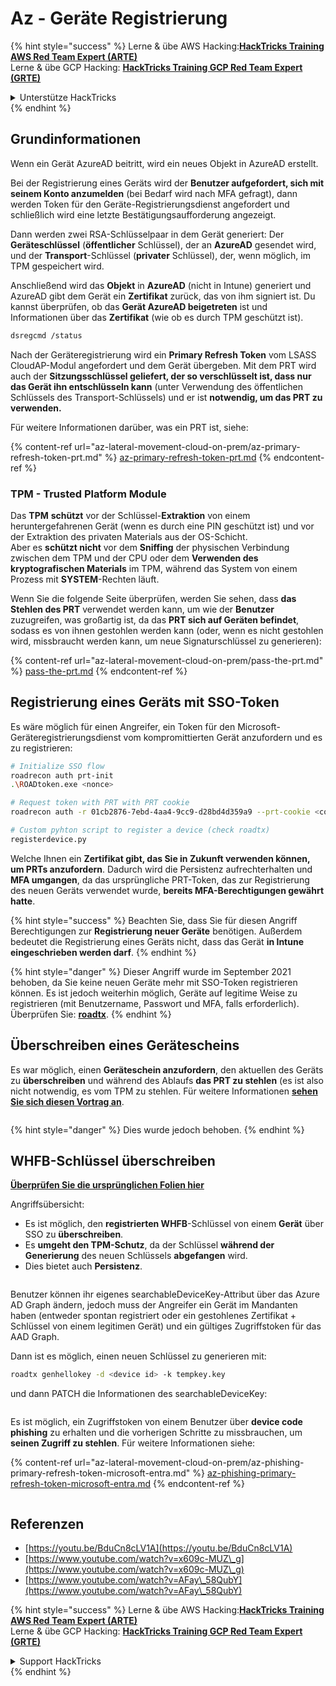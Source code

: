 # Az - Geräte Registrierung

{% hint style="success" %}
Lerne & übe AWS Hacking:<img src="../../.gitbook/assets/image (1).png" alt="" data-size="line">[**HackTricks Training AWS Red Team Expert (ARTE)**](https://training.hacktricks.xyz/courses/arte)<img src="../../.gitbook/assets/image (1).png" alt="" data-size="line">\
Lerne & übe GCP Hacking: <img src="../../.gitbook/assets/image (2).png" alt="" data-size="line">[**HackTricks Training GCP Red Team Expert (GRTE)**<img src="../../.gitbook/assets/image (2).png" alt="" data-size="line">](https://training.hacktricks.xyz/courses/grte)

<details>

<summary>Unterstütze HackTricks</summary>

* Überprüfe die [**Abonnementpläne**](https://github.com/sponsors/carlospolop)!
* **Tritt der** 💬 [**Discord-Gruppe**](https://discord.gg/hRep4RUj7f) oder der [**Telegram-Gruppe**](https://t.me/peass) bei oder **folge** uns auf **Twitter** 🐦 [**@hacktricks\_live**](https://twitter.com/hacktricks\_live)**.**
* **Teile Hacking-Tricks, indem du PRs zu den** [**HackTricks**](https://github.com/carlospolop/hacktricks) und [**HackTricks Cloud**](https://github.com/carlospolop/hacktricks-cloud) GitHub-Repos einreichst.

</details>
{% endhint %}

## Grundinformationen

Wenn ein Gerät AzureAD beitritt, wird ein neues Objekt in AzureAD erstellt.

Bei der Registrierung eines Geräts wird der **Benutzer aufgefordert, sich mit seinem Konto anzumelden** (bei Bedarf wird nach MFA gefragt), dann werden Token für den Geräte-Registrierungsdienst angefordert und schließlich wird eine letzte Bestätigungsaufforderung angezeigt.

Dann werden zwei RSA-Schlüsselpaar in dem Gerät generiert: Der **Geräteschlüssel** (**öffentlicher** Schlüssel), der an **AzureAD** gesendet wird, und der **Transport**-Schlüssel (**privater** Schlüssel), der, wenn möglich, im TPM gespeichert wird.

Anschließend wird das **Objekt** in **AzureAD** (nicht in Intune) generiert und AzureAD gibt dem Gerät ein **Zertifikat** zurück, das von ihm signiert ist. Du kannst überprüfen, ob das **Gerät AzureAD beigetreten** ist und Informationen über das **Zertifikat** (wie ob es durch TPM geschützt ist).
```bash
dsregcmd /status
```
Nach der Geräteregistrierung wird ein **Primary Refresh Token** vom LSASS CloudAP-Modul angefordert und dem Gerät übergeben. Mit dem PRT wird auch der **Sitzungsschlüssel geliefert, der so verschlüsselt ist, dass nur das Gerät ihn entschlüsseln kann** (unter Verwendung des öffentlichen Schlüssels des Transport-Schlüssels) und er ist **notwendig, um das PRT zu verwenden.**

Für weitere Informationen darüber, was ein PRT ist, siehe:

{% content-ref url="az-lateral-movement-cloud-on-prem/az-primary-refresh-token-prt.md" %}
[az-primary-refresh-token-prt.md](az-lateral-movement-cloud-on-prem/az-primary-refresh-token-prt.md)
{% endcontent-ref %}

### TPM - Trusted Platform Module

Das **TPM** **schützt** vor der Schlüssel-**Extraktion** von einem heruntergefahrenen Gerät (wenn es durch eine PIN geschützt ist) und vor der Extraktion des privaten Materials aus der OS-Schicht.\
Aber es **schützt nicht** vor dem **Sniffing** der physischen Verbindung zwischen dem TPM und der CPU oder dem **Verwenden des kryptografischen Materials** im TPM, während das System von einem Prozess mit **SYSTEM**-Rechten läuft.

Wenn Sie die folgende Seite überprüfen, werden Sie sehen, dass **das Stehlen des PRT** verwendet werden kann, um wie der **Benutzer** zuzugreifen, was großartig ist, da das **PRT sich auf Geräten befindet**, sodass es von ihnen gestohlen werden kann (oder, wenn es nicht gestohlen wird, missbraucht werden kann, um neue Signaturschlüssel zu generieren):

{% content-ref url="az-lateral-movement-cloud-on-prem/pass-the-prt.md" %}
[pass-the-prt.md](az-lateral-movement-cloud-on-prem/pass-the-prt.md)
{% endcontent-ref %}

## Registrierung eines Geräts mit SSO-Token

Es wäre möglich für einen Angreifer, ein Token für den Microsoft-Geräteregistrierungsdienst vom kompromittierten Gerät anzufordern und es zu registrieren:
```bash
# Initialize SSO flow
roadrecon auth prt-init
.\ROADtoken.exe <nonce>

# Request token with PRT with PRT cookie
roadrecon auth -r 01cb2876-7ebd-4aa4-9cc9-d28bd4d359a9 --prt-cookie <cookie>

# Custom pyhton script to register a device (check roadtx)
registerdevice.py
```
Welche Ihnen ein **Zertifikat gibt, das Sie in Zukunft verwenden können, um PRTs anzufordern**. Dadurch wird die Persistenz aufrechterhalten und **MFA umgangen**, da das ursprüngliche PRT-Token, das zur Registrierung des neuen Geräts verwendet wurde, **bereits MFA-Berechtigungen gewährt hatte**.

{% hint style="success" %}
Beachten Sie, dass Sie für diesen Angriff Berechtigungen zur **Registrierung neuer Geräte** benötigen. Außerdem bedeutet die Registrierung eines Geräts nicht, dass das Gerät **in Intune eingeschrieben werden darf**.
{% endhint %}

{% hint style="danger" %}
Dieser Angriff wurde im September 2021 behoben, da Sie keine neuen Geräte mehr mit SSO-Token registrieren können. Es ist jedoch weiterhin möglich, Geräte auf legitime Weise zu registrieren (mit Benutzername, Passwort und MFA, falls erforderlich). Überprüfen Sie: [**roadtx**](https://github.com/carlospolop/hacktricks-cloud/blob/master/pentesting-cloud/azure-security/az-lateral-movement-cloud-on-prem/az-roadtx-authentication.md).
{% endhint %}

## Überschreiben eines Gerätescheins

Es war möglich, einen **Geräteschein anzufordern**, den aktuellen des Geräts zu **überschreiben** und während des Ablaufs **das PRT zu stehlen** (es ist also nicht notwendig, es vom TPM zu stehlen. Für weitere Informationen [**sehen Sie sich diesen Vortrag an**](https://youtu.be/BduCn8cLV1A).

<figure><img src="../../.gitbook/assets/image (32).png" alt=""><figcaption></figcaption></figure>

{% hint style="danger" %}
Dies wurde jedoch behoben.
{% endhint %}

## WHFB-Schlüssel überschreiben

[**Überprüfen Sie die ursprünglichen Folien hier**](https://dirkjanm.io/assets/raw/Windows%20Hello%20from%20the%20other%20side\_nsec\_v1.0.pdf)

Angriffsübersicht:

* Es ist möglich, den **registrierten WHFB**-Schlüssel von einem **Gerät** über SSO zu **überschreiben**.
* Es **umgeht den TPM-Schutz**, da der Schlüssel **während der Generierung** des neuen Schlüssels **abgefangen** wird.
* Dies bietet auch **Persistenz**.

<figure><img src="../../.gitbook/assets/image (34).png" alt=""><figcaption></figcaption></figure>

Benutzer können ihr eigenes searchableDeviceKey-Attribut über das Azure AD Graph ändern, jedoch muss der Angreifer ein Gerät im Mandanten haben (entweder spontan registriert oder ein gestohlenes Zertifikat + Schlüssel von einem legitimen Gerät) und ein gültiges Zugriffstoken für das AAD Graph.

Dann ist es möglich, einen neuen Schlüssel zu generieren mit:
```bash
roadtx genhellokey -d <device id> -k tempkey.key
```
und dann PATCH die Informationen des searchableDeviceKey:

<figure><img src="../../.gitbook/assets/image (36).png" alt=""><figcaption></figcaption></figure>

Es ist möglich, ein Zugriffstoken von einem Benutzer über **device code phishing** zu erhalten und die vorherigen Schritte zu missbrauchen, um **seinen Zugriff zu stehlen**. Für weitere Informationen siehe:

{% content-ref url="az-lateral-movement-cloud-on-prem/az-phishing-primary-refresh-token-microsoft-entra.md" %}
[az-phishing-primary-refresh-token-microsoft-entra.md](az-lateral-movement-cloud-on-prem/az-phishing-primary-refresh-token-microsoft-entra.md)
{% endcontent-ref %}

<figure><img src="../../.gitbook/assets/image (37).png" alt=""><figcaption></figcaption></figure>

## Referenzen

* [https://youtu.be/BduCn8cLV1A](https://youtu.be/BduCn8cLV1A)
* [https://www.youtube.com/watch?v=x609c-MUZ\_g](https://www.youtube.com/watch?v=x609c-MUZ\_g)
* [https://www.youtube.com/watch?v=AFay\_58QubY](https://www.youtube.com/watch?v=AFay\_58QubY)

{% hint style="success" %}
Lerne & übe AWS Hacking:<img src="../../.gitbook/assets/image (1).png" alt="" data-size="line">[**HackTricks Training AWS Red Team Expert (ARTE)**](https://training.hacktricks.xyz/courses/arte)<img src="../../.gitbook/assets/image (1).png" alt="" data-size="line">\
Lerne & übe GCP Hacking: <img src="../../.gitbook/assets/image (2).png" alt="" data-size="line">[**HackTricks Training GCP Red Team Expert (GRTE)**<img src="../../.gitbook/assets/image (2).png" alt="" data-size="line">](https://training.hacktricks.xyz/courses/grte)

<details>

<summary>Support HackTricks</summary>

* Überprüfe die [**Abonnementpläne**](https://github.com/sponsors/carlospolop)!
* **Tritt der** 💬 [**Discord-Gruppe**](https://discord.gg/hRep4RUj7f) oder der [**Telegram-Gruppe**](https://t.me/peass) bei oder **folge** uns auf **Twitter** 🐦 [**@hacktricks\_live**](https://twitter.com/hacktricks\_live)**.**
* **Teile Hacking-Tricks, indem du PRs zu den** [**HackTricks**](https://github.com/carlospolop/hacktricks) und [**HackTricks Cloud**](https://github.com/carlospolop/hacktricks-cloud) GitHub-Repos einreichst.

</details>
{% endhint %}
